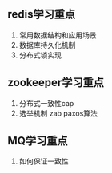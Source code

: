 
## redis学习重点
1. 常用数据结构和应用场景
2. 数据库持久化机制
3. 分布式锁实现

## zookeeper学习重点
1. 分布式一致性cap
2. 选举机制
zab paxos算法

## MQ学习重点
1. 如何保证一致性